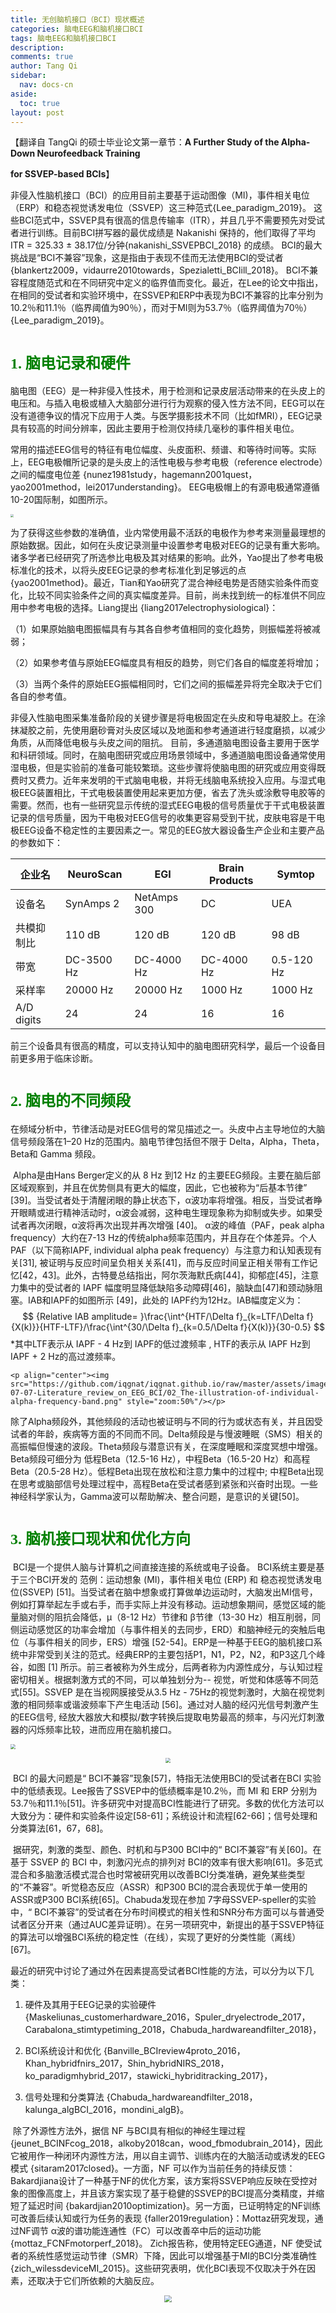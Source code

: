 ```yaml
---
title: 无创脑机接口（BCI）现状概述
categories: 脑电EEG和脑机接口BCI
tags: 脑电EEG和脑机接口BCI
description: 
comments: true
author: Tang Qi
sidebar:
  nav: docs-cn
aside:
  toc: true
layout: post
---
```


【翻译自 TangQi 的硕士毕业论文第一章节：**A Further Study of the Alpha-Down Neurofeedback Training**

**for SSVEP-based BCIs**】

​	非侵入性脑机接口（BCI）的应用目前主要基于运动图像（MI)，事件相关电位（ERP）和稳态视觉诱发电位（SSVEP）这三种范式{Lee_paradigm_2019}。 这些BCI范式中，SSVEP具有很高的信息传输率（ITR），并且几乎不需要预先对受试者进行训练。目前BCI拼写器的最优成绩是 Nakanishi 保持的，他们取得了平均 ITR = 325.33 ± 38.17位/分钟{nakanishi_SSVEPBCI_2018} 的成绩。 BCI的最大挑战是“BCI不兼容”现象，这是指由于表现不佳而无法使用BCI的受试者{blankertz2009，vidaurre2010towards，Spezialetti_BCIill_2018}。 BCI不兼容程度随范式和在不同研究中定义的临界值而变化。最近，在Lee的论文中指出，在相同的受试者和实验环境中，在SSVEP和ERP中表现为BCI不兼容的比率分别为10.2％和11.1％（临界阈值为90％），而对于MI则为53.7％（临界阈值为70％）{Lee_paradigm_2019}。

<!--more-->

# <font face="黑体" color=green size=5>1. 脑电记录和硬件</font>

​	脑电图（EEG）是一种非侵入性技术，用于检测和记录皮层活动带来的在头皮上的电压和。与插入电极或植入大脑部分进行行为观察的侵入性方法不同，EEG可以在没有道德争议的情况下应用于人类。与医学摄影技术不同（比如fMRI），EEG记录具有较高的时间分辨率，因此主要用于检测仅持续几毫秒的事件相关电位。

​	常用的描述EEG信号的特征有电位幅度、头皮面积、频谱、和等待时间等。实际上，EEG电极帽所记录的是头皮上的活性电极与参考电极（reference electrode）之间的幅度电位差 {nunez1981study，hagemann2001quest，yao2001method，lei2017understanding}。 EEG电极帽上的有源电极通常遵循10-20国际制，如图所示。

<img src="https://github.com/iqgnat/iqgnat.github.io/raw/master/assets/images/2019-07-07-Literature_review_on_EEG_BCI/01_1020_system.png" style="zoom:30%" />

​	为了获得这些参数的准确值，业内常使用最不活跃的电极作为参考来测量最理想的原始数据。因此，如何在头皮记录测量中设置参考电极对EEG的记录有重大影响。诸多学者已经研究了所选参比电极及其对结果的影响。此外，Yao提出了参考电极标准化的技术，以将头皮EEG记录的参考标准化到足够远的点{yao2001method}。最近，Tian和Yao研究了混合神经电势是否随实验条件而变化，比较不同实验条件之间的真实幅度差异。目前，尚未找到统一的标准供不同应用中参考电极的选择。Liang提出 {liang2017electrophysiological}：

​	（1）如果原始脑电图振幅具有与其各自参考值相同的变化趋势，则振幅差将被减弱； 

​	（2）如果参考值与原始EEG幅度具有相反的趋势，则它们各自的幅度差将增加； 

​	（3）当两个条件的原始EEG振幅相同时，它们之间的振幅差异将完全取决于它们各自的参考值。

​	非侵入性脑电图采集准备阶段的关键步骤是将电极固定在头皮和导电凝胶上。在涂抹凝胶之前，先使用磨砂膏对头皮区域以及地面和参考通道进行轻度磨损，以减少角质，从而降低电极与头皮之间的阻抗。 目前，多通道脑电图设备主要用于医学和科研领域。同时，在脑电图研究或应用场景领域中，多通道脑电图设备通常使用湿电极，但是实验前的准备可能较繁琐。这些步骤将使脑电图的研究或应用变得既费时又费力。近年来发明的干式脑电电极，并将无线脑电系统投入应用。与湿式电极EEG装置相比，干式电极装置使用起来更加方便，省去了洗头或涂敷导电胶等的需要。然而，也有一些研究显示传统的湿式EEG电极的信号质量优于干式电极装置记录的信号质量，因为干电极对EEG信号的收集更容易受到干扰，皮肤电容是干电极EEG设备不稳定性的主要因素之一。常见的EEG放大器设备生产企业和主要产品的参数如下：

| 企业名     | NeuroScan  | EGI         | Brain Products | Symtop     |
| ---------- | ---------- | ----------- | -------------- | ---------- |
| 设备名     | SynAmps 2  | NetAmps 300 | DC             | UEA        |
| 共模抑制比 | 110 dB     | 120 dB      | 120 dB         | 98 dB      |
| 带宽       | DC-3500 Hz | DC-4000 Hz  | DC-4000 Hz     | 0.5-120 Hz |
| 采样率     | 20000 Hz   | 20000 Hz    | 1000 Hz        | 1000 Hz    |
| A/D digits | 24         | 24          | 16             | 16         |

​	前三个设备具有很高的精度，可以支持认知中的脑电图研究科学，最后一个设备目前更多用于临床诊断。


# <font face="黑体" color=green size=5>2. 脑电的不同频段</font>

​	在频域分析中，节律活动是对EEG信号的常见描述之一。头皮中占主导地位的大脑信号频段落在1–20 Hz的范围内。脑电节律包括但不限于 Delta，Alpha，Theta，Beta和 Gamma 频段。

​	Alpha是由Hans Berger定义的从 8 Hz 到12 Hz 的主要EEG频段。主要在脑后部区域观察到，并且在优势侧具有更大的幅度，因此，它也被称为“后基本节律” [39]。当受试者处于清醒闭眼的静止状态下，α波功率将增强。相反，当受试者睁开眼睛或进行精神活动时，α波会减弱，这种电生理现象称为抑制或失步。如果受试者再次闭眼，α波将再次出现并再次增强 [40]。 α波的峰值（PAF，peak alpha frequency）大约在7-13 Hz的传统alpha频率范围内，并且存在个体差异。个人PAF（以下简称IAPF, individual alpha peak frequency）与注意力和认知表现有关[31], 被证明与反应时间呈负相关关系[41]，而与反应时间呈正相关带有工作记忆[42，43]。此外，古特曼总结指出，阿尔茨海默氏病[44]，抑郁症[45]，注意力集中的受试者的 IAPF 幅度明显降低缺陷多动障碍[46]，脑缺血[47]和颈动脉阻塞。IAB和IAPF的如图所示 [49]，此处的 IAPF约为12Hz。IAB幅度定义为：
$$
{Relative IAB amplitude= }\frac{\int^{HTF/\Delta f}_{k=LTF/\Delta f}{X(k)}}{HTF-LTF}/\frac{\int^{30/\Delta f}_{k=0.5/\Delta f}{X(k)}}{30-0.5}
$$
*其中LTF表示从 IAPF - 4 Hz到 IAPF的低过渡频率 , HTF的表示从 IAPF Hz到 IAPF + 2 Hz的高过渡频率。

	<p align="center"><img src="https://github.com/iqgnat/iqgnat.github.io/raw/master/assets/images/2019-07-07-Literature_review_on_EEG_BCI/02_The-illustration-of-individual-alpha-frequency-band.png" style="zoom:50%"/></p>

​	除了Alpha频段外，其他频段的活动也被证明与不同的行为或状态有关，并且因受试者的年龄，疾病等方面的不同而不同。Delta频段是与慢波睡眠（SMS）相关的高振幅但慢速的波段。Theta频段与潜意识有关，在深度睡眠和深度冥想中增强。Beta频段可细分为 低程Beta（12.5-16 Hz），中程Beta（16.5-20 Hz）和高程Beta（20.5-28 Hz）。低程Beta出现在放松和注意力集中的过程中; 中程Beta出现在思考或脑部信号处理过程中，高程Beta在受试者感到紧张和兴奋时出现。一些神经科学家认为，Gamma波可以帮助解决、整合问题，是意识的关键[50]。



# <font face="黑体" color=green size=5>3. 脑机接口现状和优化方向</font>

​	BCI是一个提供人脑与计算机之间直接连接的系统或电子设备。 BCI系统主要是基于三个BCI开发的
范例：运动想象 (MI)，事件相关电位 (ERP) 和 稳态视觉诱发电位(SSVEP) [51]。当受试者在脑中想象或打算做单边运动时，大脑发出MI信号，例如打算举起左手或右手，而手实际上并没有移动。运动想象期间，感觉区域的能量脑对侧的阻抗会降低，μ（8-12 Hz）节律和 β节律（13-30 Hz）相互削弱，同侧运动感觉区的功率会增加（与事件相关的去同步，ERD）和脑神经元的突触后电位（与事件相关的同步，ERS）增强 [52-54]。ERP是一种基于EEG的脑机接口系统中非常受到关注的范式。经典ERP的主要包括P1，N1，P2，N2，和P3这几个峰谷，如图 [1] 所示。前三者被称为外生成分，后两者称为内源性成分，与认知过程密切相关。根据刺激方式的不同，可以单独划分为-- 视觉，听觉和体感等不同范式[55]。SSVEP 是在当视网膜接受从3.5 Hz - 75Hz的视觉刺激时，大脑在视觉刺激的相同频率或谐波频率下产生电活动  [56]。通过对人脑的经闪光信号刺激产生的EEG信号, 经放大器放大和模拟/数字转换后提取电势最高的频率，与闪光灯刺激器的闪烁频率比较，进而应用在脑机接口。

<img src="https://github.com/iqgnat/iqgnat.github.io/raw/master/assets/images/2019-07-07-Literature_review_on_EEG_BCI/03_ERPsample.png" style="zoom:50%" />

<p align="center"><img src="https://github.com/iqgnat/iqgnat.github.io/raw/master/assets/images/2019-07-07-Literature_review_on_EEG_BCI/04_ITRofBCIs.png" style="zoom:50%"/></p>



​	BCI 的最大问题是“ BCI不兼容”现象[57]，特指无法使用BCI的受试者在BCI 实验中的低绩表现。Lee报告了SSVEP中的低绩概率是10.2％，而 MI 和 ERP 分别为53.7％和11.1％[51]。许多研究中对提高BCI性能进行了研究。多数的优化方法可以大致分为：硬件和实验条件设定[58-61]；系统设计和流程[62-66]；信号处理和分类算法[61，67，68]。

​	据研究，刺激的类型、颜色、时机和与P300 BCI中的“ BCI不兼容”有关[60]。在基于 SSVEP 的 BCI 中，刺激闪光点的排列对 BCI的效率有很大影响[61]。多范式混合和多脑激活模式混合也时常被研究用以改善BCI分类准确，避免某些类型的“不兼容”。听觉稳态反应（ASSR）和P300 BCI的混合表现优于单一使用的ASSR或P300 BCI系统[65]。Chabuda发现在参加 7字母SSVEP-speller的实验中，“ BCI不兼容”的受试者在分布时间模式的相关性和SNR分布方面可以与普通受试者区分开来（通过AUC差异证明）。在另一项研究中，新提出的基于SSVEP特征的算法可以增强BCI系统的稳定性（在线），实现了更好的分类性能（离线）[67]。

​	最近的研究中讨论了通过外在因素提高受试者BCI性能的方法，可以分为以下几类：

1. 硬件及其用于EEG记录的实验硬件 {Maskeliunas_customerhardware_2016，Spuler_dryelectrode_2017，Carabalona_stimtypetiming_2018，Chabuda_hardwareandfilter_2018}，

2. BCI系统设计和优化 {Banville_BCIreview4proto_2016，Khan_hybridfnirs_2017，Shin_hybridNIRS_2018，ko_paradigmhybrid_2017，stawicki_hybriditracking_2017}，
3. 信号处理和分类算法 {Chabuda_hardwareandfilter_2018，kalunga_algBCI_2016，mondini_algB}。
   

​    除了外源性方法外，据信 NF 与BCI具有相似的神经生理过程 {jeunet_BCINFcog_2018，alkoby2018can，wood_fbmodubrain_2014}，因此它被用作一种闭环内源性方法，用以自主调节、训练内在的大脑活动或诱发的EEG模式 {sitaram2017closed}。一方面，NF 可以作为当前任务的持续反馈： Bakardjiana设计了一种基于NF的优化方案，该方案将SSVEP响应反映在受控对象的图像高度上，并且该方案实现了基于稳健的SSVEP的BCI提高分类精度，并缩短了延迟时间 {bakardjian2010optimization}。另一方面，已证明特定的NF训练可改善后续认知或行为任务的表现 {faller2019regulation}：Mottaz研究发现，通过NF调节 α波的谱功能连通性（FC）可以改善卒中后的运动功能 {mottaz_FCNFmotorperf_2018}。 Zich报告称，使用特定EEG通道，NF 使受试者的系统性感觉运动节律（SMR）下降，因此可以增强基于MI的BCI分类准确性 {zich_wilessdeviceMI_2015}。这些研究表明，优化BCI表现不仅取决于外在因素，还取决于它们所依赖的大脑反应。

<p align="center"><img src="https://github.com/iqgnat/iqgnat.github.io/raw/master/assets/images/2019-07-07-Literature_review_on_EEG_BCI/05_NeurofeedbackSample.png" style="zoom:70%"/></p>




